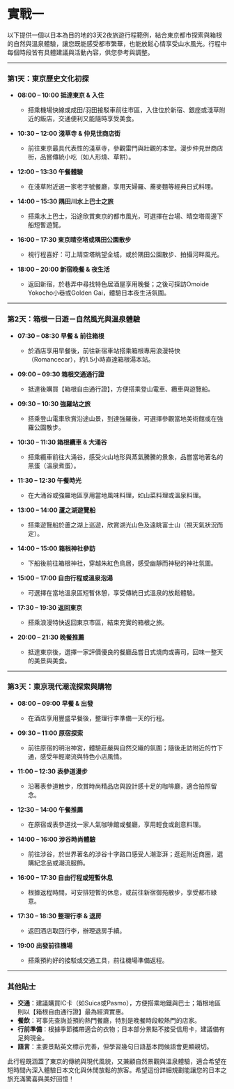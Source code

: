 # 實戰一
以下提供一個以日本為目的地的3天2夜旅遊行程範例，結合東京都市探索與箱根的自然與溫泉體驗，讓您既能感受都市繁華，也能放鬆心情享受山水風光。行程中每個時段皆有具體建議與活動內容，供您參考與調整。

---

### 第1天：東京歷史文化初探

- **08:00 – 10:00 抵達東京 & 入住**
  - 搭乘機場快線或成田/羽田接駁車前往市區，入住位於新宿、銀座或淺草附近的飯店，交通便利又能隨時享受美食。

- **10:30 – 12:00 淺草寺 & 仲見世商店街**
  - 前往東京最具代表性的淺草寺，參觀雷門與壯觀的本堂。漫步仲見世商店街，品嘗傳統小吃（如人形燒、草餅）。

- **12:00 – 13:30 午餐體驗**
  - 在淺草附近選一家老字號餐廳，享用天婦羅、蕎麥麵等經典日式料理。

- **14:00 – 15:30 隅田川水上巴士之旅**
  - 搭乘水上巴士，沿途欣賞東京的都市風光，可選擇在台場、晴空塔周邊下船短暫遊覽。

- **16:00 – 17:30 東京晴空塔或隅田公園散步**
  - 視行程喜好：可上晴空塔眺望全城，或於隅田公園散步、拍攝河畔風光。

- **18:00 – 20:00 新宿晚餐 & 夜生活**
  - 返回新宿，於巷弄中尋找特色居酒屋享用晚餐；之後可探訪Omoide Yokocho小巷或Golden Gai，體驗日本夜生活氛圍。

---

### 第2天：箱根一日遊－自然風光與溫泉體驗

- **07:30 – 08:30 早餐 & 前往箱根**
  - 於酒店享用早餐後，前往新宿車站搭乘箱根專用浪漫特快（Romancecar），約1.5小時直達箱根湯本站。

- **09:00 – 09:30 箱根交通通行證**
  - 抵達後購買【箱根自由通行證】，方便搭乘登山電車、纜車與遊覽船。

- **09:30 – 10:30 強羅站之旅**
  - 搭乘登山電車欣賞沿途山景，到達強羅後，可選擇參觀當地美術館或在強羅公園散步。

- **10:30 – 11:30 箱根纜車 & 大涌谷**
  - 搭乘纜車前往大涌谷，感受火山地形與蒸氣騰騰的景象，品嘗當地著名的黑蛋（溫泉煮蛋）。

- **11:30 – 12:30 午餐時光**
  - 在大涌谷或強羅地區享用當地風味料理，如山菜料理或溫泉料理。

- **13:00 – 14:00 蘆之湖遊覽船**
  - 搭乘遊覽船於蘆之湖上巡遊，欣賞湖光山色及遠眺富士山（視天氣狀況而定）。

- **14:00 – 15:00 箱根神社參訪**
  - 下船後前往箱根神社，穿越朱紅色鳥居，感受幽靜而神秘的神社氛圍。

- **15:00 – 17:00 自由行程或溫泉泡湯**
  - 可選擇在當地溫泉區短暫休憩，享受傳統日式溫泉的放鬆體驗。

- **17:30 – 19:30 返回東京**
  - 搭乘浪漫特快返回東京市區，結束充實的箱根之旅。

- **20:00 – 21:30 晚餐推薦**
  - 抵達東京後，選擇一家評價優良的餐廳品嘗日式燒肉或壽司，回味一整天的美景與美食。

---

### 第3天：東京現代潮流探索與購物

- **08:00 – 09:00 早餐 & 出發**
  - 在酒店享用豐盛早餐後，整理行李準備一天的行程。

- **09:30 – 11:00 原宿探索**
  - 前往原宿的明治神宮，體驗莊嚴與自然交織的氛圍；隨後走訪附近的竹下通，感受年輕潮流與特色小店風情。

- **11:00 – 12:30 表參道漫步**
  - 沿著表參道散步，欣賞時尚精品店與設計感十足的咖啡廳，適合拍照留念。

- **12:30 – 14:00 午餐推薦**
  - 在原宿或表參道找一家人氣咖啡館或餐廳，享用輕食或創意料理。

- **14:00 – 16:00 涉谷時尚體驗**
  - 前往涉谷，於世界著名的涉谷十字路口感受人潮澎湃；逛逛附近商圈，選購紀念品或潮流服飾。

- **16:00 – 17:30 自由行程或短暫休息**
  - 根據返程時間，可安排短暫的休息，或前往新宿御苑散步，享受都市綠意。

- **17:30 – 18:30 整理行李 & 退房**
  - 返回酒店取回行李，辦理退房手續。

- **19:00 出發前往機場**
  - 搭乘預約好的接駁或交通工具，前往機場準備返程。

---

### 其他貼士

- **交通**：建議購買IC卡（如Suica或Pasmo），方便搭乘地鐵與巴士；箱根地區則以【箱根自由通行證】最為經濟實惠。
- **餐飲**：可事先查詢並預約熱門餐廳，特別是晚餐時段較熱門的店家。
- **行前準備**：根據季節攜帶適合的衣物；日本部分景點不接受信用卡，建議備有足夠現金。
- **語言**：主要景點英文標示完善，但學習幾句日語基本問候語會更顯親切。

此行程既涵蓋了東京的傳統與現代風貌，又兼顧自然景觀與溫泉體驗，適合希望在短時間內深入體驗日本文化與休閒放鬆的旅客。希望這份詳細規劃能讓您的日本之旅充滿驚喜與美好回憶！
